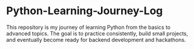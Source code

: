 # Python-Learning-Journey-Log
This repository is my journey of learning Python from the basics to advanced topics. The goal is to practice consistently, build small projects, and eventually become ready for backend development and hackathons.
